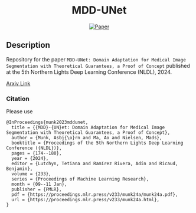 <div align="center">

# MDD-UNet

[![Paper](https://img.shields.io/badge/arXiv-2312.12246-44cc11.svg)](https://arxiv.org/abs/2312.12246)

</div>

## Description
Repository for the paper `MDD-UNet: Domain Adaptation for Medical Image Segmentation with Theoretical Guarantees, a Proof of Concept` published at the 5th Northern Lights Deep Learning Conference (NLDL), 2024.

[Arxiv Link](https://arxiv.org/abs/2312.12246)

### Citation
Please use
```
@InProceedings{munk2023mddunet,
  title = {{MDD}-{UN}et: Domain Adaptation for Medical Image Segmentation with Theoretical Guarantees, a Proof of Concept},
  author = {Munk, Asbj{\o}rn and Ma, Ao and Nielsen, Mads},
  booktitle = {Proceedings of the 5th Northern Lights Deep Learning Conference ({NLDL})},
  pages = {174--180},
  year = {2024},
  editor = {Lutchyn, Tetiana and Ramírez Rivera, Adín and Ricaud, Benjamin},
  volume = {233},
  series = {Proceedings of Machine Learning Research},
  month = {09--11 Jan},
  publisher = {PMLR},
  pdf = {https://proceedings.mlr.press/v233/munk24a/munk24a.pdf},
  url = {https://proceedings.mlr.press/v233/munk24a.html},
}
```
